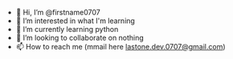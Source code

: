 - 👋 Hi, I’m @firstname0707
- 👀 I’m interested in what I'm learning
- 🌱 I’m currently learning python
- 💞️ I’m looking to collaborate on nothing
- 📫 How to reach me (mmail here lastone.dev.0707@gmail.com)

<!---
firstname0707/firstname0707 is a ✨ special ✨ repository because its `README.md` (this file) appears on your GitHub profile.
You can click the Preview link to take a look at your changes.
--->
